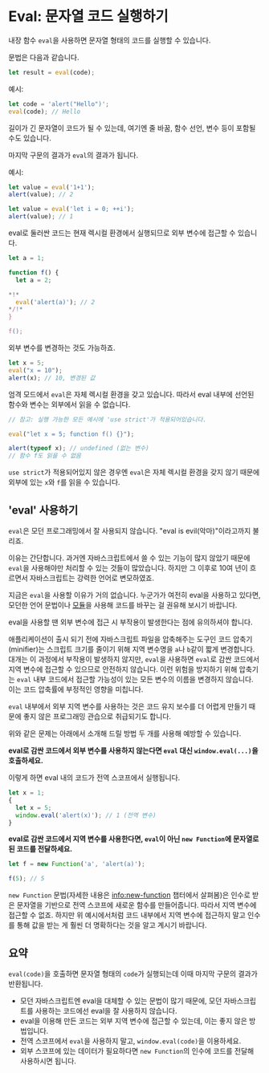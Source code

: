 # Eval: 문자열 코드 실행하기

내장 함수 `eval`을 사용하면 문자열 형태의 코드를 실행할 수 있습니다.

문법은 다음과 같습니다.

```js
let result = eval(code);
```

예시:

```js run
let code = 'alert("Hello")';
eval(code); // Hello
```

길이가 긴 문자열이 코드가 될 수 있는데, 여기엔 줄 바꿈, 함수 선언, 변수 등이 포함될 수도 있습니다.

마지막 구문의 결과가 `eval`의 결과가 됩니다.

예시:
```js run
let value = eval('1+1');
alert(value); // 2
```

```js run
let value = eval('let i = 0; ++i');
alert(value); // 1
```

eval로 둘러싼 코드는 현재 렉시컬 환경에서 실행되므로 외부 변수에 접근할 수 있습니다.

```js run no-beautify
let a = 1;

function f() {
  let a = 2;

*!*
  eval('alert(a)'); // 2
*/!*
}

f();
```

외부 변수를 변경하는 것도 가능하죠.

```js untrusted refresh run
let x = 5;
eval("x = 10");
alert(x); // 10, 변경된 값
```

엄격 모드에서 `eval`은 자체 렉시컬 환경을 갖고 있습니다. 따라서 eval 내부에 선언된 함수와 변수는 외부에서 읽을 수 없습니다.

```js untrusted refresh run
// 참고: 실행 가능한 모든 예시에 'use strict'가 적용되어있습니다.

eval("let x = 5; function f() {}");

alert(typeof x); // undefined (없는 변수)
// 함수 f도 읽을 수 없음
```

`use strict`가 적용되어있지 않은 경우엔 `eval`은 자체 렉시컬 환경을 갖지 않기 때문에 외부에 있는 `x`와 `f`를 읽을 수 있습니다.

## 'eval' 사용하기

`eval`은 모던 프로그래밍에서 잘 사용되지 않습니다. "eval is evil(악마)"이라고까지 불리죠.

이유는 간단합니다. 과거엔 자바스크립트에서 쓸 수 있는 기능이 많지 않았기 때문에 `eval`을 사용해야만 처리할 수 있는 것들이 많았습니다. 하지만 그 이후로 10여 년이 흐르면서 자바스크립트는 강력한 언어로 변모하였죠.

지금은 `eval`을 사용할 이유가 거의 없습니다. 누군가가 여전히 eval을 사용하고 있다면, 모던한 언어 문법이나 [모듈](info:modules)을 사용해 코드를 바꾸는 걸 권유해 보시기 바랍니다.

eval을 사용할 땐 외부 변수에 접근 시 부작용이 발생한다는 점에 유의하셔야 합니다.

애플리케이션이 출시 되기 전에 자바스크립트 파일을 압축해주는 도구인 코드 압축기(minifier)는 스크립트 크기를 줄이기 위해 지역 변수명을 `a`나 `b`같이 짧게 변경합니다. 대개는 이 과정에서 부작용이 발생하지 않지만, `eval`을 사용하면 `eval`로 감싼 코드에서 지역 변수에 접근할 수 있으므로 안전하지 않습니다. 이런 위험을 방지하기 위해 압축기는 `eval` 내부 코드에서 접근할 가능성이 있는 모든 변수의 이름을 변경하지 않습니다. 이는 코드 압축률에 부정적인 영향을 미칩니다.

`eval` 내부에서 외부 지역 변수를 사용하는 것은 코드 유지 보수를 더 어렵게 만들기 때문에 좋지 않은 프로그래밍 관습으로 취급되기도 합니다.

위와 같은 문제는 아래에서 소개해 드릴 방법 두 개를 사용해 예방할 수 있습니다.

**eval로 감싼 코드에서 외부 변수를 사용하지 않는다면 `eval` 대신 `window.eval(...)`을 호출하세요.**

이렇게 하면 eval 내의 코드가 전역 스코프에서 실행됩니다.

```js untrusted refresh run
let x = 1;
{
  let x = 5;
  window.eval('alert(x)'); // 1 (전역 변수)
}
```

**eval로 감싼 코드에서 지역 변수를 사용한다면, `eval`이 아닌 `new Function`에 문자열로 된 코드를 전달하세요.**

```js run
let f = new Function('a', 'alert(a)');

f(5); // 5
```

`new Function` 문법(자세한 내용은 <info:new-function> 챕터에서 살펴봄)은 인수로 받은 문자열을 기반으로 전역 스코프에 새로운 함수를 만들어줍니다. 따라서 지역 변수에 접근할 수 없죠. 하지만 위 예시에서처럼 코드 내부에서 지역 변수에 접근하지 말고 인수를 통해 값을 받는 게 훨씬 더 명확하다는 것을 알고 계시기 바랍니다.

## 요약

`eval(code)`을 호출하면 문자열 형태의 `code`가 실행되는데 이때 마지막 구문의 결과가 반환됩니다.
- 모던 자바스크립트엔 eval을 대체할 수 있는 문법이 많기 때문에, 모던 자바스크립트를 사용하는 코드에선 eval을 잘 사용하지 않습니다.
- eval을 이용해 만든 코드는 외부 지역 변수에 접근할 수 있는데, 이는 좋지 않은 방법입니다.
- 전역 스코프에서 `eval`을 사용하지 말고, `window.eval(code)`을 이용하세요.
- 외부 스코프에 있는 데이터가 필요하다면 `new Function`의 인수에 코드를 전달해 사용하시면 됩니다.

